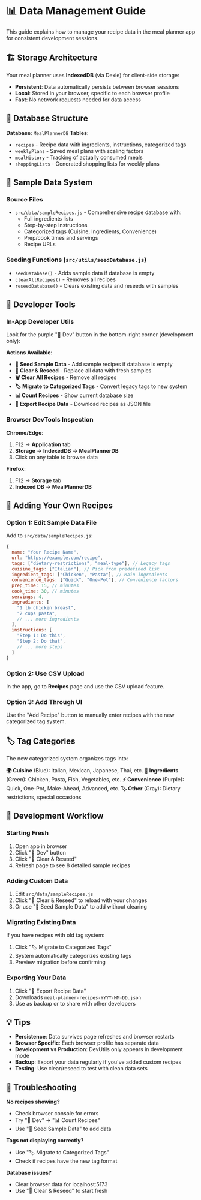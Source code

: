 # 📊 Data Management Guide

This guide explains how to manage your recipe data in the meal planner app for consistent development sessions.

## 🏗️ **Storage Architecture**

Your meal planner uses **IndexedDB** (via Dexie) for client-side storage:
- **Persistent**: Data automatically persists between browser sessions
- **Local**: Stored in your browser, specific to each browser profile
- **Fast**: No network requests needed for data access

## 📁 **Database Structure**

**Database**: `MealPlannerDB`
**Tables**:
- `recipes` - Recipe data with ingredients, instructions, categorized tags
- `weeklyPlans` - Saved meal plans with scaling factors
- `mealHistory` - Tracking of actually consumed meals
- `shoppingLists` - Generated shopping lists for weekly plans

## 🌱 **Sample Data System**

### **Source Files**
- `src/data/sampleRecipes.js` - Comprehensive recipe database with:
  - Full ingredients lists
  - Step-by-step instructions
  - Categorized tags (Cuisine, Ingredients, Convenience)
  - Prep/cook times and servings
  - Recipe URLs

### **Seeding Functions** (`src/utils/seedDatabase.js`)
- `seedDatabase()` - Adds sample data if database is empty
- `clearAllRecipes()` - Removes all recipes
- `reseedDatabase()` - Clears existing data and reseeds with samples

## 🔧 **Developer Tools**

### **In-App Developer Utils**
Look for the purple "🔧 Dev" button in the bottom-right corner (development only):

**Actions Available**:
- **🌱 Seed Sample Data** - Add sample recipes if database is empty
- **🔄 Clear & Reseed** - Replace all data with fresh samples
- **🗑️ Clear All Recipes** - Remove all recipes
- **🏷️ Migrate to Categorized Tags** - Convert legacy tags to new system
- **📊 Count Recipes** - Show current database size
- **💾 Export Recipe Data** - Download recipes as JSON file

### **Browser DevTools Inspection**

**Chrome/Edge**:
1. F12 → **Application** tab
2. **Storage** → **IndexedDB** → **MealPlannerDB**
3. Click on any table to browse data

**Firefox**:
1. F12 → **Storage** tab
2. **Indexed DB** → **MealPlannerDB**

## 📝 **Adding Your Own Recipes**

### **Option 1: Edit Sample Data File**
Add to `src/data/sampleRecipes.js`:

```javascript
{
  name: "Your Recipe Name",
  url: "https://example.com/recipe",
  tags: ["dietary-restrictions", "meal-type"], // Legacy tags
  cuisine_tags: ["Italian"], // Pick from predefined list
  ingredient_tags: ["Chicken", "Pasta"], // Main ingredients
  convenience_tags: ["Quick", "One-Pot"], // Convenience factors
  prep_time: 15, // minutes
  cook_time: 30, // minutes
  servings: 4,
  ingredients: [
    "1 lb chicken breast",
    "2 cups pasta",
    // ... more ingredients
  ],
  instructions: [
    "Step 1: Do this",
    "Step 2: Do that",
    // ... more steps
  ]
}
```

### **Option 2: Use CSV Upload**
In the app, go to **Recipes** page and use the CSV upload feature.

### **Option 3: Add Through UI**
Use the "Add Recipe" button to manually enter recipes with the new categorized tag system.

## 🏷️ **Tag Categories**

The new categorized system organizes tags into:

**🌍 Cuisine** (Blue): Italian, Mexican, Japanese, Thai, etc.
**🥘 Ingredients** (Green): Chicken, Pasta, Fish, Vegetables, etc.
**⚡ Convenience** (Purple): Quick, One-Pot, Make-Ahead, Advanced, etc.
**🏷️ Other** (Gray): Dietary restrictions, special occasions

## 🔄 **Development Workflow**

### **Starting Fresh**
1. Open app in browser
2. Click "🔧 Dev" button
3. Click "🔄 Clear & Reseed"
4. Refresh page to see 8 detailed sample recipes

### **Adding Custom Data**
1. Edit `src/data/sampleRecipes.js`
2. Click "🔄 Clear & Reseed" to reload with your changes
3. Or use "🌱 Seed Sample Data" to add without clearing

### **Migrating Existing Data**
If you have recipes with old tag system:
1. Click "🏷️ Migrate to Categorized Tags"
2. System automatically categorizes existing tags
3. Preview migration before confirming

### **Exporting Your Data**
1. Click "💾 Export Recipe Data"
2. Downloads `meal-planner-recipes-YYYY-MM-DD.json`
3. Use as backup or to share with other developers

## 💡 **Tips**

- **Persistence**: Data survives page refreshes and browser restarts
- **Browser Specific**: Each browser profile has separate data
- **Development vs Production**: DevUtils only appears in development mode
- **Backup**: Export your data regularly if you've added custom recipes
- **Testing**: Use clear/reseed to test with clean data sets

## 🚨 **Troubleshooting**

**No recipes showing?**
- Check browser console for errors
- Try "🔧 Dev" → "📊 Count Recipes"
- Use "🌱 Seed Sample Data" to add data

**Tags not displaying correctly?**
- Use "🏷️ Migrate to Categorized Tags"
- Check if recipes have the new tag format

**Database issues?**
- Clear browser data for localhost:5173
- Use "🔄 Clear & Reseed" to start fresh